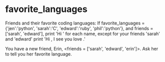 # favorite_languages
Friends and their favorite coding languages:
If favorite_languages = {'jen':'python', 'sarah':'C', 'edward':'ruby', 'phil':'python'}, 
and friends = ['sarah', 'edward'], 
print 'Hi <x>' for each name, except for your friends 'sarah' and 'edward' print 'Hi <x>, I see you love <y>.'
  
You have a new friend, Erin, <friends = ['sarah', 'edward', 'erin']>. Ask her to tell you her favorite language.
